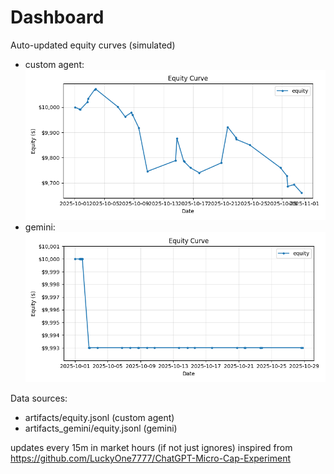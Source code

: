 # Dashboard

Auto-updated equity curves (simulated)

- custom agent: ![Equity Curve](artifacts/equity.png?v=5d23b85)
- gemini: ![Equity Curve (Gemini)](artifacts_gemini/equity.png?v=5d23b85)

Data sources:
- artifacts/equity.jsonl (custom agent)
- artifacts_gemini/equity.jsonl (gemini)

updates every 15m in market hours (if not just ignores)
inspired from https://github.com/LuckyOne7777/ChatGPT-Micro-Cap-Experiment